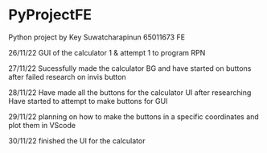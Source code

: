 # PyProjectFE
Python project by Key Suwatcharapinun 65011673 FE

26/11/22
GUI of the calculator 1 & attempt 1 to program RPN

27/11/22
Sucessfully made the calculator BG and have started on buttons after failed research on invis button

28/11/22
Have made all the buttons for the calculator UI after researching
Have started to attempt to make buttons for GUI

29/11/22
planning on how to make the buttons in a specific coordinates and plot them in VScode

30/11/22
finished the UI for the calculator
